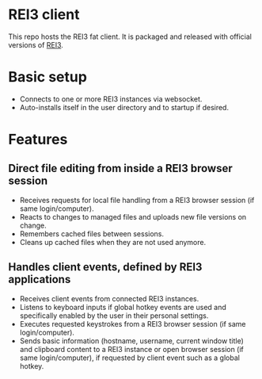 # REI3 client
This repo hosts the REI3 fat client. It is packaged and released with official versions of [REI3](https://github.com/r3-team/r3).

# Basic setup
* Connects to one or more REI3 instances via websocket.
* Auto-installs itself in the user directory and to startup if desired.

# Features

## Direct file editing from inside a REI3 browser session
* Receives requests for local file handling from a REI3 browser session (if same login/computer).
* Reacts to changes to managed files and uploads new file versions on change.
* Remembers cached files between sessions.
* Cleans up cached files when they are not used anymore.

## Handles client events, defined by REI3 applications
* Receives client events from connected REI3 instances.
* Listens to keyboard inputs if global hotkey events are used and specifically enabled by the user in their personal settings.
* Executes requested keystrokes from a REI3 browser session (if same login/computer).
* Sends basic information (hostname, username, current window title) and clipboard content to a REI3 instance or open browser session  (if same login/computer), if requested by client event such as a global hotkey.
